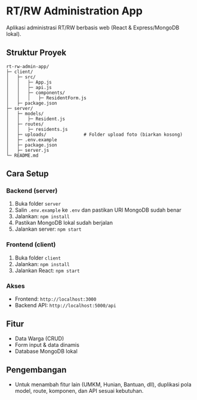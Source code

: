 # RT/RW Administration App

Aplikasi administrasi RT/RW berbasis web (React & Express/MongoDB lokal).

## Struktur Proyek

```
rt-rw-admin-app/
├─ client/
│   ├─ src/
│   │   ├─ App.js
│   │   ├─ api.js
│   │   ├─ components/
│   │   │   ├─ ResidentForm.js
│   ├─ package.json
├─ server/
│   ├─ models/
│   │   ├─ Resident.js
│   ├─ routes/
│   │   ├─ residents.js
│   ├─ uploads/              # Folder upload foto (biarkan kosong)
│   ├─ .env.example
│   ├─ package.json
│   ├─ server.js
└─ README.md
```

## Cara Setup

### Backend (server)
1. Buka folder `server`
2. Salin `.env.example` ke `.env` dan pastikan URI MongoDB sudah benar
3. Jalankan: `npm install`
4. Pastikan MongoDB lokal sudah berjalan
5. Jalankan server: `npm start`

### Frontend (client)
1. Buka folder `client`
2. Jalankan: `npm install`
3. Jalankan React: `npm start`

### Akses
- Frontend: `http://localhost:3000`
- Backend API: `http://localhost:5000/api`

## Fitur
- Data Warga (CRUD)
- Form input & data dinamis
- Database MongoDB lokal

## Pengembangan
- Untuk menambah fitur lain (UMKM, Hunian, Bantuan, dll), duplikasi pola model, route, komponen, dan API sesuai kebutuhan.
